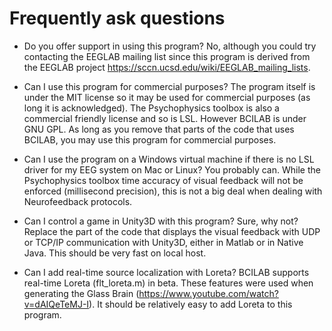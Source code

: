 # Frequently ask questions

- Do you offer support in using this program? No, although you could try contacting the EEGLAB mailing list since this program is derived from the EEGLAB project https://sccn.ucsd.edu/wiki/EEGLAB_mailing_lists.

- Can I use this program for commercial purposes? The program itself is under the MIT license so it may be used for commercial purposes (as long it is acknowledged). The Psychophysics toolbox is also a commercial friendly license and so is LSL. However BCILAB is under GNU GPL. As long as you remove that parts of the code that uses BCILAB, you may use this program for commercial purposes.

- Can I use the program on a Windows virtual machine if there is no LSL driver for my EEG system on Mac or Linux? You probably can. While the Psychophysics toolbox time accuracy of visual feedback will not be enforced (millisecond precision), this is not a big deal when dealing with Neurofeedback protocols.

- Can I control a game in Unity3D with this program? Sure, why not? Replace the part of the code that displays the visual feedback with UDP or TCP/IP communication with Unity3D, either in Matlab or in Native Java. This should be very fast on local host.

- Can I add real-time source localization with Loreta? BCILAB supports real-time Loreta (flt_loreta.m) in beta. These features were used when generating the Glass Brain (https://www.youtube.com/watch?v=dAIQeTeMJ-I). It should be relatively easy to add Loreta to this program.
